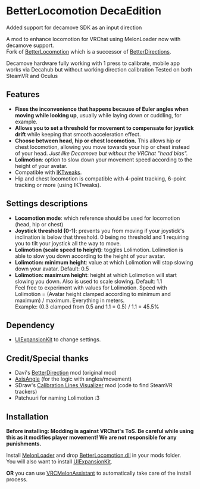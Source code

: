 # BetterLocomotion DecaEdition

Added support for decamove SDK as an input direction

A mod to enhance locomotion for VRChat using MelonLoader now with decamove support.  
Fork of [BetterLocomotion](https://github.com/Louka3000/BetterLocomotion) which is a
successor of [BetterDirections](https://github.com/d-magit/VRC-Mods).

Decamove hardware fully working with 1 press to calibrate, mobile app works via Decahub but without working direction calibration
Tested on both SteamVR and Oculus

## Features
- **Fixes the inconvenience that happens because of Euler angles when moving while looking up**, usually while laying down or cuddling, for example.
- **Allows you to set a threshold for movement to compensate for joystick drift** while keeping that smooth acceleration effect.
- **Choose between head, hip or chest locomotion.** This allows hip or chest locomotion, allowing you move towards your hip or chest instead of your head. *Just like Decamove but without the VRChat "head bias".*
- **Lolimotion**: option to slow down your movement speed according to the height of your avatar.
- Compatible with [IKTweaks](https://github.com/knah/VRCMods#iktweaks).
- Hip and chest locomotion is compatible with 4-point tracking, 6-point tracking or more (using IKTweaks).

## Settings descriptions
- **Locomotion mode**: which reference should be used for locomotion (head, hip or chest)
- **Joystick threshold (0-1)**: prevents you from moving if your joystick's inclination is below that threshold. 0 being no threshold and 1 requiring you to tilt your joystick all the way to move.
- **Lolimotion (scale speed to height)**: toggles Lolimotion. Lolimotion is able to slow you down according to the height of your avatar.
- **Lolimotion: minimum height**: value at which Lolimotion will stop slowing down your avatar. Default: 0.5
- **Lolimotion: maximum height**: height at which Lolimotion will start slowing you down. Also is used to scale slowing. Default: 1.1  
   Feel free to experiment with values for Lolimotion. Speed with Lolimotion = (Avatar height clamped according to minimum and maximum) / maximum. Everything in meters.  
   Example: (0.3 clamped from 0.5 and 1.1 = 0.5) / 1.1 = 45.5%

## Dependency
- [UIExpansionKit](https://github.com/knah/VRCMods#ui-expansion-kit) to change settings.

## Credit/Special thanks
- Davi's [BetterDirection](https://github.com/d-magit/VRC-Mods) mod (original mod)
- [AxisAngle](https://twitter.com/DonaldFReynolds) (for the logic with angles/movement)
- SDraw's [Calibration Lines Visualizer](https://github.com/SDraw/ml_mods) mod (code to find SteamVR trackers)
- Patchuuri for naming Lolimotion :3

## Installation
**Before installing: Modding is against VRChat's ToS. Be careful while using this as it modifies player movement! We are not responsible for any punishments.**  

Install [MelonLoader](https://melonwiki.xyz/#/) and drop [BetterLocomotion.dll](https://github.com/Louka3000/BetterLocomotion/releases/latest/download/BetterLocomotion.dll) in your mods folder.  
You will also want to install [UIExpansionKit](https://github.com/knah/VRCMods/releases/latest/download/UIExpansionKit.dll).  

**OR** you can use [VRCMelonAssistant](https://github.com/knah/VRCMelonAssistant/releases/latest/download/VRCMelonAssistant.exe) to automatically take care of the install process.
